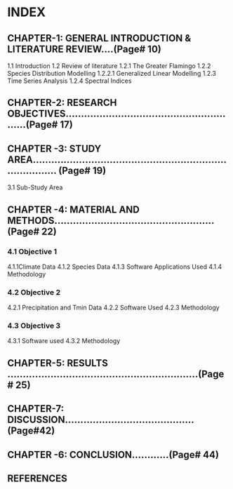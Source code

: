 # INDEX
## CHAPTER-1: GENERAL INTRODUCTION & LITERATURE REVIEW....(Page# 10)
1.1 Introduction
1.2 Review of literature
1.2.1 The Greater Flamingo
1.2.2 Species Distribution Modelling
1.2.2.1 Generalized Linear Modelling
1.2.3 Time Series Analysis
1.2.4 Spectral Indices
## CHAPTER-2: RESEARCH OBJECTIVES..........................................................(Page# 17)
## CHAPTER -3: STUDY AREA............................................................................... (Page# 19)
3.1 Sub-Study Area
## CHAPTER -4: MATERIAL AND METHODS....................................................(Page# 22)
### 4.1 Objective 1
4.1.1Climate Data
4.1.2 Species Data
4.1.3 Software Applications Used
4.1.4 Methodology
### 4.2 Objective 2
4.2.1 Precipitation and Tmin Data
4.2.2 Software Used
4.2.3 Methodology
### 4.3 Objective 3
4.3.1 Software used
4.3.2 Methodology 
## CHAPTER-5: RESULTS ..............................................................(Page # 25)
## CHAPTER-7: DISCUSSION……………………………………(Page#42)
## CHAPTER -6: CONCLUSION............(Page# 44)
## REFERENCES
